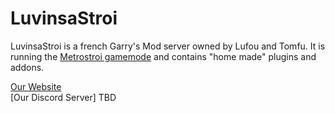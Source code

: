# LuvinsaStroi

LuvinsaStroi is a french Garry's Mod server owned by Lufou and Tomfu.
It is running the [Metrostroi gamemode](https://metrostroi.net/) and contains "home made" plugins and addons.

[Our Website](https://luvinsastroi.eu)<br>
[Our Discord Server] TBD
